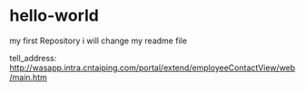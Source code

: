 # hello-world
my first Repository
i will change my readme file 

tell_address: http://wasapp.intra.cntaiping.com/portal/extend/employeeContactView/web/main.htm

